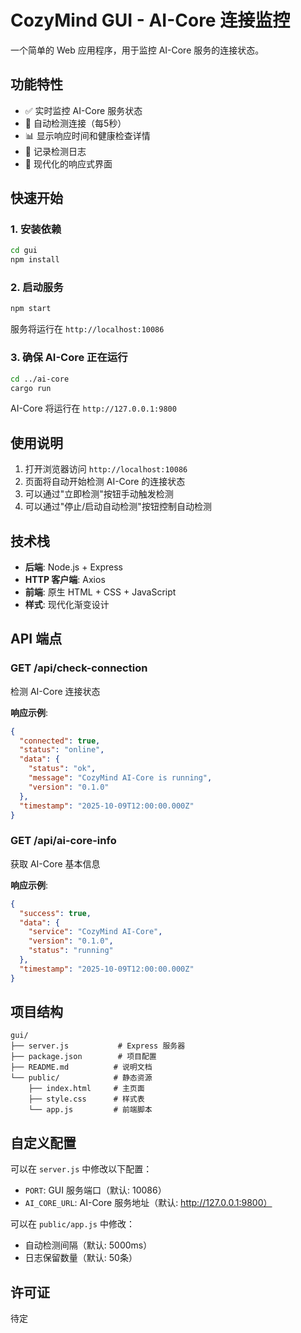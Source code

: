 # CozyMind GUI - AI-Core 连接监控

一个简单的 Web 应用程序，用于监控 AI-Core 服务的连接状态。

## 功能特性

- ✅ 实时监控 AI-Core 服务状态
- 🔄 自动检测连接（每5秒）
- 📊 显示响应时间和健康检查详情
- 📝 记录检测日志
- 🎨 现代化的响应式界面

## 快速开始

### 1. 安装依赖

```bash
cd gui
npm install
```

### 2. 启动服务

```bash
npm start
```

服务将运行在 `http://localhost:10086`

### 3. 确保 AI-Core 正在运行

```bash
cd ../ai-core
cargo run
```

AI-Core 将运行在 `http://127.0.0.1:9800`

## 使用说明

1. 打开浏览器访问 `http://localhost:10086`
2. 页面将自动开始检测 AI-Core 的连接状态
3. 可以通过"立即检测"按钮手动触发检测
4. 可以通过"停止/启动自动检测"按钮控制自动检测

## 技术栈

- **后端**: Node.js + Express
- **HTTP 客户端**: Axios
- **前端**: 原生 HTML + CSS + JavaScript
- **样式**: 现代化渐变设计

## API 端点

### GET /api/check-connection
检测 AI-Core 连接状态

**响应示例**:
```json
{
  "connected": true,
  "status": "online",
  "data": {
    "status": "ok",
    "message": "CozyMind AI-Core is running",
    "version": "0.1.0"
  },
  "timestamp": "2025-10-09T12:00:00.000Z"
}
```

### GET /api/ai-core-info
获取 AI-Core 基本信息

**响应示例**:
```json
{
  "success": true,
  "data": {
    "service": "CozyMind AI-Core",
    "version": "0.1.0",
    "status": "running"
  },
  "timestamp": "2025-10-09T12:00:00.000Z"
}
```

## 项目结构

```
gui/
├── server.js           # Express 服务器
├── package.json        # 项目配置
├── README.md          # 说明文档
└── public/            # 静态资源
    ├── index.html     # 主页面
    ├── style.css      # 样式表
    └── app.js         # 前端脚本
```

## 自定义配置

可以在 `server.js` 中修改以下配置：

- `PORT`: GUI 服务端口（默认: 10086）
- `AI_CORE_URL`: AI-Core 服务地址（默认: http://127.0.0.1:9800）

可以在 `public/app.js` 中修改：

- 自动检测间隔（默认: 5000ms）
- 日志保留数量（默认: 50条）

## 许可证

待定

